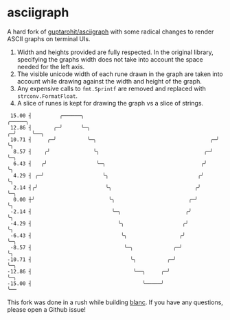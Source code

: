 # asciigraph

A hard fork of [guptarohit/asciigraph](https://github.com/guptarohit/asciigraph) with some radical changes to render ASCII graphs on terminal UIs.

1. Width and heights provided are fully respected. In the original library, specifying the graphs width does not take into account the space needed for the left axis.
2. The visible unicode width of each rune drawn in the graph are taken into account while drawing against the width and height of the graph.
3. Any expensive calls to `fmt.Sprintf` are removed and replaced with `strconv.FormatFloat`.
4. A slice of runes is kept for drawing the graph vs a slice of strings.

```
 15.00 ┤         ╭──────╮                                             ╭─────╮                       
 12.86 ┤       ╭─╯      ╰─╮                                         ╭─╯     ╰──╮                    
 10.71 ┤     ╭─╯          ╰─╮                                     ╭─╯          ╰╮                   
  8.57 ┤    ╭╯              ╰╮                                  ╭─╯             ╰─╮                 
  6.43 ┤   ╭╯                ╰─╮                               ╭╯                 ╰╮                
  4.29 ┤ ╭─╯                   ╰╮                             ╭╯                   ╰╮               
  2.14 ┤╭╯                      ╰╮                           ╭╯                     ╰─╮             
  0.00 ┼╯                        ╰╮                        ╭─╯                        ╰╮            
 -2.14 ┤                          ╰─╮                     ╭╯                           ╰╮           
 -4.29 ┤                            ╰╮                   ╭╯                             ╰╮          
 -6.43 ┤                             ╰╮                 ╭╯                               ╰─╮        
 -8.57 ┤                              ╰─╮             ╭─╯                                  ╰╮       
-10.71 ┤                                ╰╮          ╭─╯                                     ╰─╮     
-12.86 ┤                                 ╰──╮     ╭─╯                                         ╰─╮   
-15.00 ┤                                    ╰─────╯                                             ╰──  
```

This fork was done in a rush while building [blanc](https://github.com/lithdew/blanc). If you have any questions, please open a Github issue!
